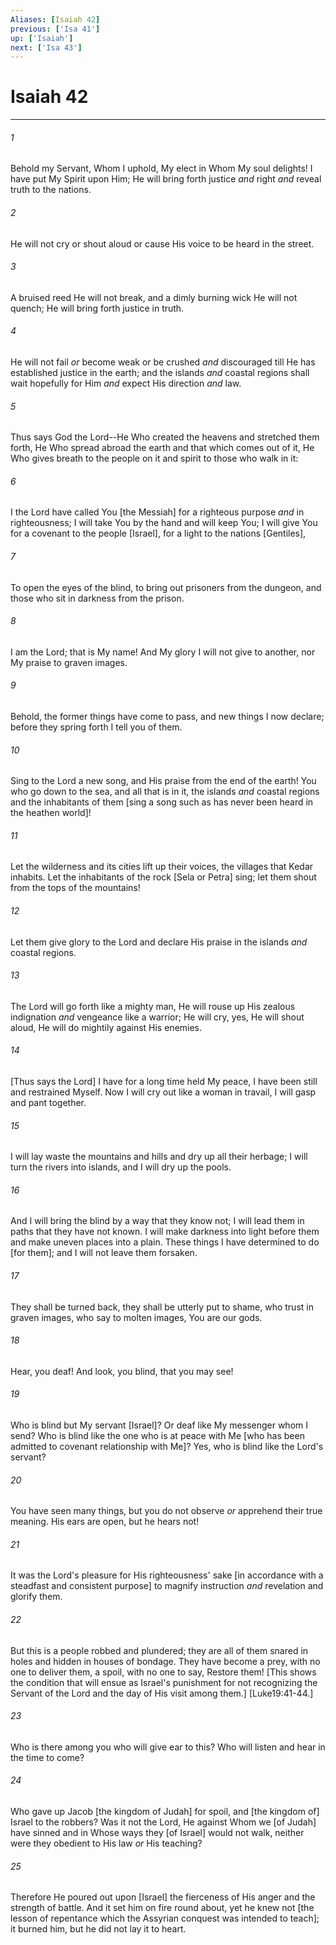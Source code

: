 ```yaml
---
Aliases: [Isaiah 42]
previous: ['Isa 41']
up: ['Isaiah']
next: ['Isa 43']
---
```

# Isaiah 42

***














###### 1 






Behold my Servant, Whom I uphold, My elect in Whom My soul delights! I have put My Spirit upon Him; He will bring forth justice _and_ right _and_ reveal truth to the nations. 













###### 2 






He will not cry or shout aloud or cause His voice to be heard in the street. 













###### 3 






A bruised reed He will not break, and a dimly burning wick He will not quench; He will bring forth justice in truth. 













###### 4 






He will not fail _or_ become weak or be crushed _and_ discouraged till He has established justice in the earth; and the islands _and_ coastal regions shall wait hopefully for Him _and_ expect His direction _and_ law. 













###### 5 






Thus says God the Lord--He Who created the heavens and stretched them forth, He Who spread abroad the earth and that which comes out of it, He Who gives breath to the people on it and spirit to those who walk in it: 













###### 6 






I the Lord have called You [the Messiah] for a righteous purpose _and_ in righteousness; I will take You by the hand and will keep You; I will give You for a covenant to the people [Israel], for a light to the nations [Gentiles], 













###### 7 






To open the eyes of the blind, to bring out prisoners from the dungeon, and those who sit in darkness from the prison. 













###### 8 






I am the Lord; that is My name! And My glory I will not give to another, nor My praise to graven images. 













###### 9 






Behold, the former things have come to pass, and new things I now declare; before they spring forth I tell you of them. 













###### 10 






Sing to the Lord a new song, and His praise from the end of the earth! You who go down to the sea, and all that is in it, the islands _and_ coastal regions and the inhabitants of them [sing a song such as has never been heard in the heathen world]! 













###### 11 






Let the wilderness and its cities lift up their voices, the villages that Kedar inhabits. Let the inhabitants of the rock [Sela or Petra] sing; let them shout from the tops of the mountains! 













###### 12 






Let them give glory to the Lord and declare His praise in the islands _and_ coastal regions. 













###### 13 






The Lord will go forth like a mighty man, He will rouse up His zealous indignation _and_ vengeance like a warrior; He will cry, yes, He will shout aloud, He will do mightily against His enemies. 













###### 14 






[Thus says the Lord] I have for a long time held My peace, I have been still and restrained Myself. Now I will cry out like a woman in travail, I will gasp and pant together. 













###### 15 






I will lay waste the mountains and hills and dry up all their herbage; I will turn the rivers into islands, and I will dry up the pools. 













###### 16 






And I will bring the blind by a way that they know not; I will lead them in paths that they have not known. I will make darkness into light before them and make uneven places into a plain. These things I have determined to do [for them]; and I will not leave them forsaken. 













###### 17 






They shall be turned back, they shall be utterly put to shame, who trust in graven images, who say to molten images, You are our gods. 













###### 18 






Hear, you deaf! And look, you blind, that you may see! 













###### 19 






Who is blind but My servant [Israel]? Or deaf like My messenger whom I send? Who is blind like the one who is at peace with Me [who has been admitted to covenant relationship with Me]? Yes, who is blind like the Lord's servant? 













###### 20 






You have seen many things, but you do not observe _or_ apprehend their true meaning. His ears are open, but he hears not! 













###### 21 






It was the Lord's pleasure for His righteousness' sake [in accordance with a steadfast and consistent purpose] to magnify instruction _and_ revelation and glorify them. 













###### 22 






But this is a people robbed and plundered; they are all of them snared in holes and hidden in houses of bondage. They have become a prey, with no one to deliver them, a spoil, with no one to say, Restore them! [This shows the condition that will ensue as Israel's punishment for not recognizing the Servant of the Lord and the day of His visit among them.] [Luke19:41-44.] 













###### 23 






Who is there among you who will give ear to this? Who will listen and hear in the time to come? 













###### 24 






Who gave up Jacob [the kingdom of Judah] for spoil, and [the kingdom of] Israel to the robbers? Was it not the Lord, He against Whom we [of Judah] have sinned and in Whose ways they [of Israel] would not walk, neither were they obedient to His law _or_ His teaching? 













###### 25 






Therefore He poured out upon [Israel] the fierceness of His anger and the strength of battle. And it set him on fire round about, yet he knew not [the lesson of repentance which the Assyrian conquest was intended to teach]; it burned him, but he did not lay it to heart.
